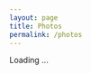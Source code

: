 ```yaml
---
layout: page
title: Photos
permalink: /photos
---
```


<link type="text/css" rel="stylesheet" href="https://microgram.cleverdevil.io/css" />

<div id="microgram">
  Loading ...
</div>

<script src="https://microgram.cleverdevil.io/js"></script>

